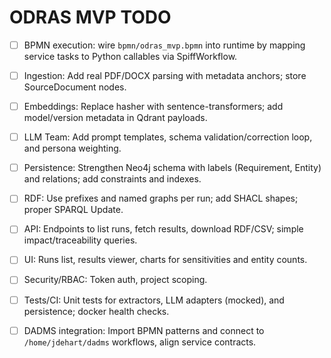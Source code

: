# ODRAS MVP TODO

- [ ] BPMN execution: wire `bpmn/odras_mvp.bpmn` into runtime by mapping service tasks to Python callables via SpiffWorkflow.
- [ ] Ingestion: Add real PDF/DOCX parsing with metadata anchors; store SourceDocument nodes.
- [ ] Embeddings: Replace hasher with sentence-transformers; add model/version metadata in Qdrant payloads.
- [ ] LLM Team: Add prompt templates, schema validation/correction loop, and persona weighting.
- [ ] Persistence: Strengthen Neo4j schema with labels (Requirement, Entity) and relations; add constraints and indexes.
- [ ] RDF: Use prefixes and named graphs per run; add SHACL shapes; proper SPARQL Update.
- [ ] API: Endpoints to list runs, fetch results, download RDF/CSV; simple impact/traceability queries.
- [ ] UI: Runs list, results viewer, charts for sensitivities and entity counts.
- [ ] Security/RBAC: Token auth, project scoping.
- [ ] Tests/CI: Unit tests for extractors, LLM adapters (mocked), and persistence; docker health checks.
- [ ] DADMS integration: Import BPMN patterns and connect to `/home/jdehart/dadms` workflows, align service contracts.


